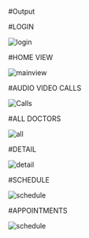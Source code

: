 #Output

#LOGIN

![login](https://github.com/user-attachments/assets/37235072-2d7b-4245-8ec7-460513a02f6a)


#HOME VIEW



![mainview](https://github.com/user-attachments/assets/134b526f-7fce-4510-9b63-88f6a7eaa6ab)



#AUDIO VIDEO CALLS


![Calls](https://github.com/user-attachments/assets/1a67758d-7faf-49bb-8591-f04183a54acf)



#ALL DOCTORS


![all](https://github.com/user-attachments/assets/8f659e40-1bf9-4b10-907c-4feb7400f5c3)



#DETAIL


![detail](https://github.com/user-attachments/assets/d9482024-498d-445e-ad7c-734e1af1db7b)



#SCHEDULE


![schedule](https://github.com/user-attachments/assets/96f09d62-2949-4c26-9414-a8a0546b41bd)



#APPOINTMENTS


![schedule](https://github.com/user-attachments/assets/62377c56-0adb-4cab-9ad1-b7f862f33b53)
